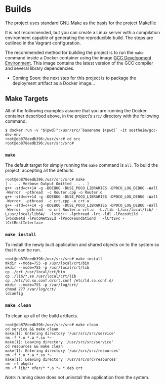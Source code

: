 # Builds
The project uses standard [GNU Make](https://www.gnu.org/software/make/manual/html_node/index.html) as the basis for the project [Makefile](../src/Makefile)

It is not recommended, but you can create a Linux server with a compilation environment capable of generating the reproducible build.  The steps are outlined in the Vagrant configuration.

The recommended method for building the project is to run the `make` command inside a Docker container using the image [GCC Development Environment](https://hub.docker.com/r/sostheim/gcc-dev-env/).  This image contains the latest version of the GCC compiler and several library dependencies.

* Coming Soon: the next step for this project is to package the deployment artifact as a Docker image...

## Make Targets
All of the following examples assume that you are running the Docker container described above, in the project’s `src/` directory with the following command.
```
$ docker run -v "$(pwd)":/usr/src/`basename $(pwd)` -it sostheim/gcc-dev-env
root@eb878eedb396:/usr/src# cd src
root@eb878eedb396:/usr/src/src# 
```
### `make`  
The default target for simply running the `make` command is `all`.  To build the project, accepting all the defaults.
```
root@eb878eedb396:/usr/src/src# make
[ . . . Verbose Output Omitted . . . ]
g++ -std=c++14 -g -DDEBUG -DUSE_POCO_LIBRARIES -DPOCO_LOG_DEBUG -Wall -Werror  -pthread  -c Router.cpp -o Router.o
g++ -std=c++14 -g -DDEBUG -DUSE_POCO_LIBRARIES -DPOCO_LOG_DEBUG -Wall -Werror  -pthread  -c crt.cpp -o crt.o
g++ -std=c++14 -g -DDEBUG -DUSE_POCO_LIBRARIES -DPOCO_LOG_DEBUG -Wall -Werror  -pthread  -o crt Router.o crt.o  -L./lib -L/usr/local/lib/ -L/usr/local/lib64/  -lstdc++ -lpthread -lrt -ldl -lPocoUtild -lPocoNetd -lPocoNetSSLd -lPocoFoundationd   -lCrtSvc -lCrtRestInterface 
```
### `make install`  
To install the newly built application and shared objects on to the system so that it can be run.
```
root@eb878eedb396:/usr/src/src# make install
mkdir --mode=755 -p /usr/local/crt/bin
mkdir --mode=755 -p /usr/local/crt/lib
cp ./crt /usr/local/crt/bin
cp ./lib/*.so /usr/local/crt/lib
cp ./etc/ld.so.conf.d/crt.conf /etc/ld.so.conf.d/
mkdir --mode=755 -p /var/log/crt/
chmod 777 /var/log/crt/
ldconfig
```
### `make clean`  
To clean up all of the build artifacts.
```
root@eb878eedb396:/usr/src/src# make clean
cd service && make clean
make[1]: Entering directory '/usr/src/src/service'
rm -f *.o *.a *.so *~ 
make[1]: Leaving directory '/usr/src/src/service'
cd resources && make clean
make[1]: Entering directory '/usr/src/src/resources'
rm -f *.o *.a *.so *~ 
make[1]: Leaving directory '/usr/src/src/resources'
rm -rf pkgdir
rm -f lib/* xfer/* *.o *~ *.deb crt
```
*Note:* running clean does not uninstall the application from the system.
